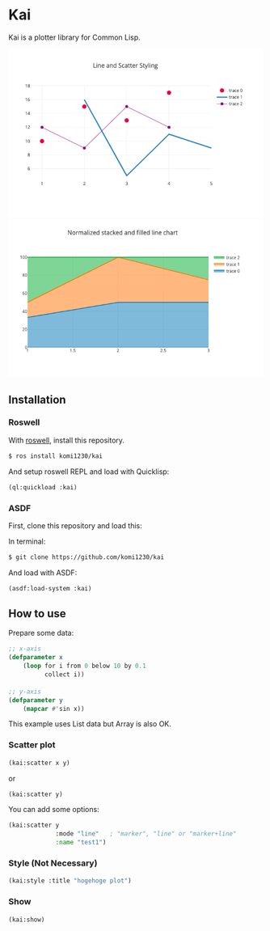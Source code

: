 # Kai

Kai is a plotter library for Common Lisp.

![img1](./examples/img1.png)
![img2](./examples/img2.png)

## Installation

### Roswell

With [roswell](https://github.com/roswell/roswell), install this repository.

```bash
$ ros install komi1230/kai
```

And setup roswell REPL and load with Quicklisp:

```lisp
(ql:quickload :kai)
```

### ASDF

First, clone this repository and load this:

In terminal:

```bash
$ git clone https://github.com/komi1230/kai
```

And load with ASDF:

```lisp
(asdf:load-system :kai)
```

## How to use

Prepare some data:

```lisp
;; x-axis
(defparameter x
    (loop for i from 0 below 10 by 0.1
          collect i))

;; y-axis
(defparameter y
    (mapcar #'sin x))
```

This example uses List data but Array is also OK.

### Scatter plot

```lisp
(kai:scatter x y)
```

or

```lisp
(kai:scatter y)
```

You can add some options:

```lisp
(kai:scatter y
             :mode "line"   ; "marker", "line" or "marker+line"
             :name "test1")
```

### Style (Not Necessary)

```lisp
(kai:style :title "hogehoge plot")
```

### Show

```lisp
(kai:show)
```
